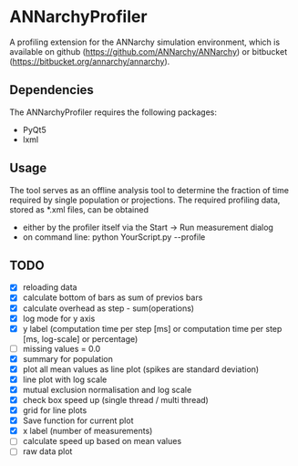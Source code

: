 # ANNarchyProfiler

A profiling extension for the ANNarchy simulation environment, which is available on github (https://github.com/ANNarchy/ANNarchy) or bitbucket (https://bitbucket.org/annarchy/annarchy).

## Dependencies

The ANNarchyProfiler requires the following packages:

* PyQt5
* lxml

## Usage

The tool serves as an offline analysis tool to determine the fraction of time required by single population or projections. The required profiling data, stored as *.xml files, can be obtained 

* either by the profiler itself via the Start -> Run measurement dialog
* on command line: python YourScript.py --profile

## TODO
 - [X] reloading data
 - [X] calculate bottom of bars as sum of previos bars
 - [X] calculate overhead as step - sum(operations)
 - [X] log mode for y axis
 - [X] y label (computation time per step [ms] or computation time per step [ms, log-scale] or percentage)
 - [ ] missing values = 0.0
 - [X] summary for population
 - [X] plot all mean values as line plot (spikes are standard deviation)
 - [X] line plot with log scale
 - [X] mutual exclusion normalisation and log scale
 - [X] check box speed up (single thread / multi thread)
 - [X] grid for line plots
 - [X] Save function for current plot
 - [X] x label (number of measurements)
 - [ ] calculate speed up based on mean values
 - [ ] raw data plot